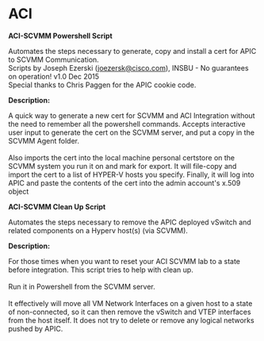 # ACI

<B>ACI-SCVMM Powershell Script</B>

Automates the steps necessary to generate, copy and install a cert for APIC to SCVMM Communication.
<BR>
Scripts by Joseph Ezerski (joezersk@cisco.com), INSBU - No guarantees on operation! v1.0 Dec 2015
<BR>
Special thanks to Chris Paggen for the APIC cookie code.

<B>Description:</B>

A quick way to generate a new cert for SCVMM and ACI Integration without the need to remember all the powershell commands. 
Accepts interactive user input to generate the cert on the SCVMM server, and put a copy in the SCVMM Agent folder.  
<BR>
Also imports the cert into the local machine personal certstore on the SCVMM system you run it on and mark for export.
It will file-copy and import the cert to a list of HYPER-V hosts you specify.
Finally, it will log into APIC and paste the contents of the cert into the admin account's x.509 object

<B>ACI-SCVMM Clean Up Script</B>

Automates the steps necessary to remove the APIC deployed vSwitch and related components on a Hyperv host(s) (via SCVMM).
<BR>

<B>Description:</B>

For those times when you want to reset your ACI SCVMM lab to a state before integration.  This script tries to help with clean up.  
<BR>
Run it in Powershell from the SCVMM server.  
<BR>
It effectively will move all VM Network Interfaces on a given host to a state of non-connected, so it can then remove the vSwitch and VTEP interfaces from the host itself.  It does not try to delete or remove any logical networks pushed by APIC. 


